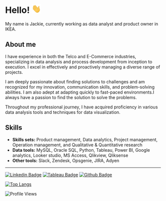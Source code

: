 # Hello! <img src="https://raw.githubusercontent.com/ptyadana/ptyadana/master/wave.gif" width="30px">

<p>My name is Jackie, currently working as data analyst and product owner in IKEA.</p>

## About me
I have experience in both the Telco and E-Commerce industries, specializing in data analysis and process development from inception to execution. I excel in effectively and proactively managing a diverse range of projects.</p>

<p>I am deeply passionate about finding solutions to challenges and am recognized for my innovation, communication skills, and problem-solving abilities. I am also adept at adapting quickly to fast-paced environments.I always have a passion to find the solution to solve the problems.</p>

<p>Throughout my professional journey, I have acquired proficiency in various data analysis tools and techniques for data visualization.</p>

## Skills
- **Skills sets:** Product management, Data analytics, Project management, Operation management, and Qualitative & Quantitative research 
- **Data tools:** MySQL, Oracle SQL, Python, Tableau, Power BI, Google analytics, Looker studio, MS Access, Qlikview, Qliksense
- **Other tools:** Slack, Zendesk, Opsgenie, JIRA, Adyen

----
[![Linkedin Badge](https://img.shields.io/badge/-LinkedIn-blue?style=flat-square&logo=Linkedin&logoColor=white&link=https://www.linkedin.com/in/chienchitung)](https://www.linkedin.com/in/chienchitung)
[![Tableau Badge](http://img.shields.io/badge/-Tableau-orange?style=flat-square&logo=tableau&logoColor=white&link=https://public.tableau.com/app/profile/jackie.tung/vizzes)](https://public.tableau.com/app/profile/jackie.tung/vizzes)
[![Github Badge](http://img.shields.io/badge/-Github-black?style=flat-square&logo=github&link=https://github.com/chienchitung/)](https://github.com/chienchitung) 


[![Top Langs](https://github-readme-stats.vercel.app/api/top-langs/?username=chienchitung&layout=compact)](https://github.com/chienchitung/github-readme-stats)

![Profile Views](https://komarev.com/ghpvc/?username=chienchitung)

